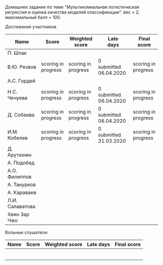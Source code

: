 Домашнее задание по теме "Мультиномиальная логистическая регрессия и оценка качества моделей классификации". вес = 2, максимальный балл = 100.



Достижения участников

| Name            | Score                    | Weighted<br>score        | Late<br>days                | Final<br>score           |
| --------------- | ------------------------ | ------------------------ | --------------------------- | ------------------------ |
| П. Шпак         |                          |                          |  |  |
| В.Ю. Резвов     | scoring in progress | scoring in progress | 0<br />submitted 06.04.2020 | scoring in progress |
| А.С. Гордей     |                          |                          |  |  |
| Н.С. Чечуева    | scoring in progress | scoring in progress | 0<br />submitted 06.04.2020 | scoring in progress |
| Д. Собаева      | scoring in progress | scoring in progress | 0<br />submitted 06.04.2020 | scoring in progress |
| И.М. Кобелев    | scoring in progress      | scoring in progress | 0<br />submitted 31.03.2020 | scoring in progress      |
| Д. Арутюнян     |                          |                          |  |  |
| А. Подобед      |                          |                          |  |  |
| А.О. Филиппов   |                          |                          |  |  |
| А. Танурков     |                          |                          |  |  |
| А. Караваев     |                          |                          |  |  |
| Л.И. Салаватова |                          |                          |  |  |
| Хеин Зар Чжо    |                          |                          |  |  |



Вольные слушатели:

| Name         | Score | Weighted score | Late days | Final score |
| ------------ | ----- | -------------- | --------- | ----------- |
|              |       |                |           |             |
|              |       |                |           |             |
|              |       |                |           |             |
|              |       |                |           |             |
|              |       |                |           |             |
|              |       |                |           |             |